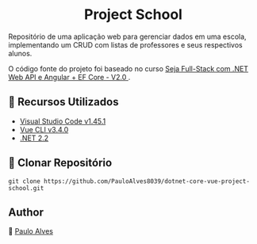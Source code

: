 <h1 align="center">Project School</h1>

Repositório de uma aplicação web para gerenciar dados em uma escola, implementando um CRUD com listas de professores e seus respectivos alunos.


O código fonte do projeto foi baseado no curso [Seja Full-Stack com .NET Web API e Angular + EF Core - V2.0
](https://www.udemy.com/course/fullstack-vuejs-dotnetcore-efcore/).

## :wrench: Recursos Utilizados

- [Visual Studio Code v1.45.1](https://code.visualstudio.com/)
- [Vue CLI v3.4.0](https://cli.vuejs.org/)
- [.NET 2.2](https://dotnet.microsoft.com/en-us/download/dotnet/2.2)

## :floppy_disk: Clonar Repositório

`git clone https://github.com/PauloAlves8039/dotnet-core-vue-project-school.git`

## Author

:boy: [Paulo Alves](https://github.com/PauloAlves8039)
